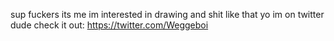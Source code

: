 sup fuckers its me
im interested in drawing and shit like that
yo im on twitter dude check it out: https://twitter.com/Weggeboi
